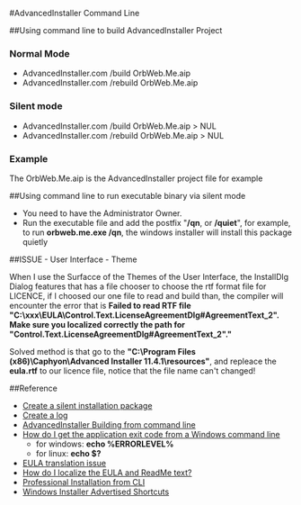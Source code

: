 #AdvancedInstaller Command Line

##Using command line to build AdvancedInstaller Project

### Normal Mode 
* AdvancedInstaller.com /build OrbWeb.Me.aip
* AdvancedInstaller.com /rebuild OrbWeb.Me.aip

### Silent mode

* AdvancedInstaller.com /build OrbWeb.Me.aip > NUL
* AdvancedInstaller.com /rebuild OrbWeb.Me.aip > NUL


### Example

 The OrbWeb.Me.aip is the AdvancedInstaller project file for example


##Using command line to run executable binary via silent mode

* You need to have the Administrator Owner.
* Run the executable file and add the postfix "**/qn**, or **/quiet**", for example, to run **orbweb.me.exe /qn**, the windows installer will install this package quietly

##ISSUE - User Interface - Theme

When I use the Surfacce of the Themes of the User Interface, the InstallDlg Dialog features that has a file chooser to choose the rtf format file for LICENCE, if I choosed our one file to read and build than, the compiler will encounter the error that is **Failed to read RTF file "C:\xxx\EULA\Control.Text.LicenseAgreementDlg#AgreementText_2". Make sure you localized correctly the path for "Control.Text.LicenseAgreementDlg#AgreementText_2"."**

Solved method is that go to the **"C:\Program Files (x86)\Caphyon\Advanced Installer 11.4.1\resources"**, and repleace the **eula.rtf** to our licence file, notice that the file name can't changed!

##Reference 

* [Create a silent installation package](http://www.advancedinstaller.com/user-guide/qa-silent-install.html)
* [Create a log](http://www.advancedinstaller.com/user-guide/qa-log.html#automated-logging)
* [AdvancedInstaller Building from command line](http://www.advancedinstaller.com/user-guide/command-line.html)
* [How do I get the application exit code from a Windows command line](http://stackoverflow.com/questions/334879/how-do-i-get-the-application-exit-code-from-a-windows-command-line)
	* for windows: **echo %ERRORLEVEL%**
	* for linux: **echo $?**
* [EULA translation issue](http://www.advancedinstaller.com/forums/viewtopic.php?f=2&t=19625)
* [How do I localize the EULA and ReadMe text?](http://www.advancedinstaller.com/user-guide/qa-localize-element.html)
* [Professional Installation from CLI](http://www.advancedinstaller.com/user-guide/tutorial-professional-cli.html)
* [Windows Installer Advertised Shortcuts](http://www.advancedinstaller.com/user-guide/advertised-shortcuts.html)
